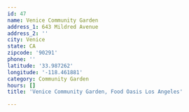 ```yaml
---
id: 47
name: Venice Community Garden
address_1: 643 Mildred Avenue
address_2: ''
city: Venice
state: CA
zipcode: '90291'
phone: ''
latitude: '33.987262'
longitude: '-118.461881'
category: Community Garden
hours: []
title: 'Venice Community Garden, Food Oasis Los Angeles'

---
```

